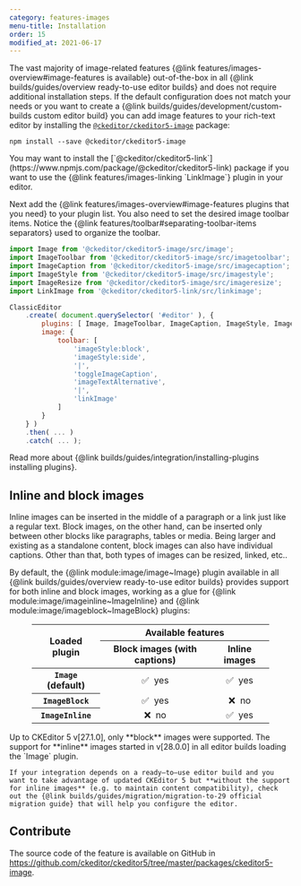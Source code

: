 ```yaml
---
category: features-images
menu-title: Installation
order: 15
modified_at: 2021-06-17
---
```


The vast majority of image-related features {@link features/images-overview#image-features is available} out-of-the-box in all {@link builds/guides/overview ready-to-use editor builds} and does not require additional installation steps. If the default configuration does not match your needs or you want to create a {@link builds/guides/development/custom-builds custom editor build} you can add image features to your rich-text editor by installing the [`@ckeditor/ckeditor5-image`](https://www.npmjs.com/package/@ckeditor/ckeditor5-image) package:

```plaintext
npm install --save @ckeditor/ckeditor5-image
```

<info-box info>
	You may want to install the [`@ckeditor/ckeditor5-link`](https://www.npmjs.com/package/@ckeditor/ckeditor5-link) package if you want to use the {@link features/images-linking `LinkImage`} plugin in your editor.
</info-box>

Next add the {@link features/images-overview#image-features plugins that you need} to your plugin list. You also need to set the desired image toolbar items. Notice the {@link features/toolbar#separating-toolbar-items separators} used to organize the toolbar.

```js
import Image from '@ckeditor/ckeditor5-image/src/image';
import ImageToolbar from '@ckeditor/ckeditor5-image/src/imagetoolbar';
import ImageCaption from '@ckeditor/ckeditor5-image/src/imagecaption';
import ImageStyle from '@ckeditor/ckeditor5-image/src/imagestyle';
import ImageResize from '@ckeditor/ckeditor5-image/src/imageresize';
import LinkImage from '@ckeditor/ckeditor5-link/src/linkimage';

ClassicEditor
	.create( document.querySelector( '#editor' ), {
		plugins: [ Image, ImageToolbar, ImageCaption, ImageStyle, ImageResize, LinkImage ],
		image: {
			toolbar: [
				'imageStyle:block',
				'imageStyle:side',
				'|',
				'toggleImageCaption',
				'imageTextAlternative',
				'|',
				'linkImage'
			]
		}
	} )
	.then( ... )
	.catch( ... );
```

<info-box info>
	Read more about {@link builds/guides/integration/installing-plugins installing plugins}.
</info-box>

## Inline and block images

Inline images can be inserted in the middle of a paragraph or a link just like a regular text. Block images, on the other hand, can be inserted only between other blocks like paragraphs, tables or media. Being larger and existing as a standalone content, block images can also have individual captions. Other than that, both types of images can be resized, linked, etc..

By default, the {@link module:image/image~Image} plugin available in all {@link builds/guides/overview ready-to-use editor builds} provides support for both inline and block images, working as a glue for {@link module:image/imageinline~ImageInline} and {@link module:image/imageblock~ImageBlock} plugins:

<figure class="table">
	<table style="text-align: center">
		<thead>
			<tr>
				<th rowspan="2" style="vertical-align: middle">Loaded plugin</th>
				<th colspan="2">Available features</th>
			</tr>
			<tr>
				<th>Block images (with captions)</th>
				<th>Inline images</th>
			</tr>
		</thead>
		<tbody>
			<tr>
				<th><code>Image</code> (default)</th>
				<td>✅&nbsp; yes</td>
				<td>✅&nbsp; yes</td>
			</tr>
			<tr>
				<th><code>ImageBlock</code></th>
				<td>✅&nbsp; yes</td>
				<td>❌&nbsp; no</td>
			</tr>
			<tr>
				<th><code>ImageInline</code></th>
				<td>❌&nbsp; no</td>
				<td>✅&nbsp; yes</td>
			</tr>
		</tbody>
	</table>
</figure>

<info-box info>
	Up to CKEditor 5 v[27.1.0], only **block** images were supported. The support for **inline** images started in v[28.0.0] in all editor builds loading the `Image` plugin.

	If your integration depends on a ready–to–use editor build and you want to take advantage of updated CKEditor 5 but **without the support for inline images** (e.g. to maintain content compatibility), check out the {@link builds/guides/migration/migration-to-29 official migration guide} that will help you configure the editor.
</info-box>

## Contribute

The source code of the feature is available on GitHub in https://github.com/ckeditor/ckeditor5/tree/master/packages/ckeditor5-image.
